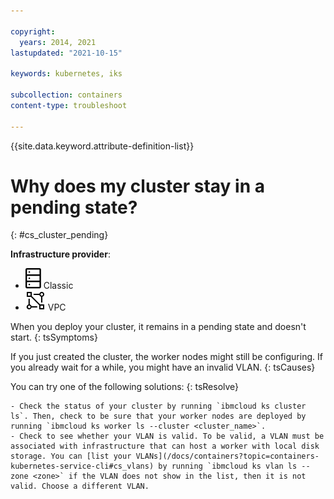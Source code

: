 ```yaml
---

copyright: 
  years: 2014, 2021
lastupdated: "2021-10-15"

keywords: kubernetes, iks

subcollection: containers
content-type: troubleshoot

---
```


{{site.data.keyword.attribute-definition-list}}



# Why does my cluster stay in a pending state?
{: #cs_cluster_pending}

**Infrastructure provider**:
* ![Classic infrastructure provider icon.](images/icon-classic-2.svg) Classic
* ![VPC infrastructure provider icon.](images/icon-vpc-2.svg) VPC


When you deploy your cluster, it remains in a pending state and doesn't start.
{: tsSymptoms}


If you just created the cluster, the worker nodes might still be configuring. If you already wait for a while, you might have an invalid VLAN.
{: tsCauses}



You can try one of the following solutions:
{: tsResolve}

    - Check the status of your cluster by running `ibmcloud ks cluster ls`. Then, check to be sure that your worker nodes are deployed by running `ibmcloud ks worker ls --cluster <cluster_name>`.
    - Check to see whether your VLAN is valid. To be valid, a VLAN must be associated with infrastructure that can host a worker with local disk storage. You can [list your VLANs](/docs/containers?topic=containers-kubernetes-service-cli#cs_vlans) by running `ibmcloud ks vlan ls --zone <zone>` if the VLAN does not show in the list, then it is not valid. Choose a different VLAN.



